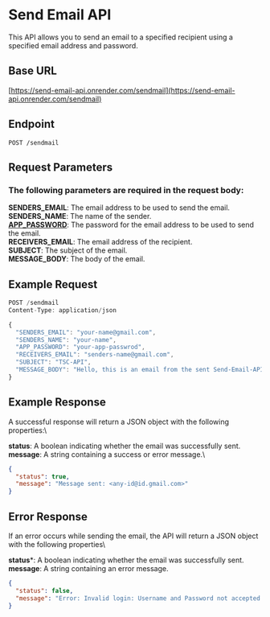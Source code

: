 # Send Email API

This API allows you to send an email to a specified recipient using a specified email address and password.

## Base URL

[https://send-email-api.onrender.com/sendmail](https://send-email-api.onrender.com/sendmail)

## Endpoint
`POST /sendmail`

## Request Parameters

### The following parameters are required in the request body:

**SENDERS_EMAIL**: The email address to be used to send the email.\
**SENDERS_NAME**: The name of the sender.\
**[APP_PASSWORD](https://support.google.com/accounts/answer/185833?hl=en)**: The password for the email address to be used to send the email.\
**RECEIVERS_EMAIL**: The email address of the recipient.\
**SUBJECT**: The subject of the email.\
**MESSAGE_BODY**: The body of the email.

## Example Request

```javascript
POST /sendmail
Content-Type: application/json

{
  "SENDERS_EMAIL": "your-name@gmail.com",
  "SENDERS_NAME": "your-name",
  "APP_PASSWORD": "your-app-passwrod",
  "RECEIVERS_EMAIL": "senders-name@gmail.com",
  "SUBJECT": "TSC-API",
  "MESSAGE_BODY": "Hello, this is an email from the sent Send-Email-API"
}

```

## Example Response

A successful response will return a JSON object with the following properties:\

**status**: A boolean indicating whether the email was successfully sent.\
**message**: A string containing a success or error message.\

```json
{
  "status": true,
  "message": "Message sent: <any-id@id.gmail.com>"
}

```

## Error Response

If an error occurs while sending the email, the API will return a JSON object with the following properties\

**status***: A boolean indicating whether the email was successfully sent.\
**message**: A string containing an error message.

```json
{
  "status": false,
  "message": "Error: Invalid login: Username and Password not accepted."
}

```
